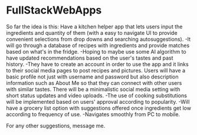 # FullStackWebApps

So far the idea is this: 
Have a kitchen helper app that lets users input the ingredients and quantity of them (with a easy to navigate UI to provide convenient selections from drop downs and searching autosuggestions). 
-It will go through a database of recipes with ingredients and provide matches based on what's in the fridge. 
-Hoping to maybe use some AI algorithm to have updated recommendations based on the user's tastes and past history. 
-They have to create an account in order to use the app and it links to their social media pages to post recipes and pictures. Users will have a basic profile not just with username and password but also description information such as About Me so that they can connect with other users with similar tastes. There will be a minimalistic social media setting with short status updates and video uploads.
-The use of cooking substitutions will be implemented based on users' approval according to popularity. 
-Will have a grocery list option with suggestions offered once ingredients get low according to frequency of use.
-Navigates smoothly from PC to mobile.

For any other suggestions, message me.
